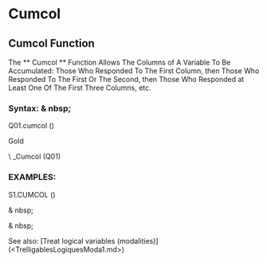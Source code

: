 # Cumcol

## Cumcol Function

The ** Cumcol ** Function Allows The Columns of A Variable To Be Accumulated: Those Who Responded To The First Column, then Those Who Responded To The First Or The Second, then Those Who Responded at Least One Of The First Three Columns, etc.

### Syntax: & nbsp;

Q01.cumcol ()

Gold

\ _Cumcol (Q01)

### EXAMPLES:

S1.CUMCOL ()

& nbsp;

& nbsp;

See also: [Treat logical variables (modalities)] (<TrelligablesLogiquesModa1.md>)